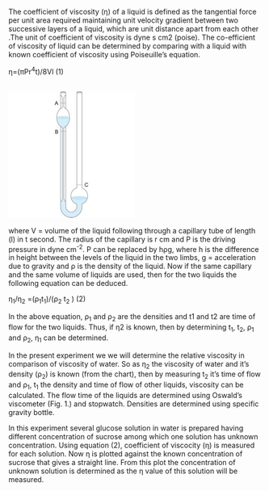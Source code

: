 The coefficient of viscosity (η) of a liquid is defined as the tangential force per unit area required maintaining unit velocity gradient between two successive layers of a liquid, which are unit distance apart from each other .The unit of coefficient of viscosity is dyne s cm</sup>2</sup> (poise). The co-efficient of viscosity of liquid can be determined by comparing with a liquid with known coefficient of viscosity using Poiseuille’s equation.<br>

η=(πPr<sup>4</sup>t)/8Vl			                 	(1)<br><br>

<img src="images/img0.jpg" width="250" height="250" alt=""><br>

where V = volume of the liquid following through a capillary tube of length (l) in t second. The radius of the capillary is r cm and P is the driving pressure in dyne cm<sup>-2</sup>. P can be replaced by hρg, where h is the difference in height between the levels of the liquid in the two limbs, g = acceleration due to gravity and ρ is the density of the liquid. Now if the same capillary and the same volume of liquids are used, then for the two liquids the following equation can be deduced.<br>

η<sub>1</sub>/η<sub>2</sub> =(ρ<sub>1</sub>t<sub>1</sub>)/(ρ<sub>2</sub> t<sub>2</sub> )				(2)<br>

In the above equation, ρ<sub>1</sub> and ρ<sub>2</sub> are the densities and  t1 and t2 are time of flow for the two liquids. Thus, if η2 is known, then by determining t<sub>1</sub>, t<sub>2</sub>, ρ<sub>1</sub> and ρ<sub>2</sub>, η<sub>1</sub> can be determined.<br>

In the present experiment we we will determine the relative viscosity in comparison of viscosity of water. So as η<sub>2</sub> the viscosity of water and it’s density (ρ<sub>2</sub>) is known (from the chart), then by measuring t<sub>2</sub> it’s time of flow and ρ<sub>1</sub>, t<sub>1</sub> the density and time of flow of other liquids, viscosity can be calculated. The flow time of the liquids are determined using Oswald’s viscometer (Fig. 1.) and stopwatch. Densities are determined using specific gravity bottle. <br>

In this experiment several glucose solution in water is prepared having different concentration of sucrose among which one solution has unknown concentration. Using equation (2), coefficient of viscocity (η) is measured for each solution. Now η is plotted against the known concentration of sucrose that gives a straight line. From this plot the concentration of unknown solution is determined as the η value of this solution will be measured.

